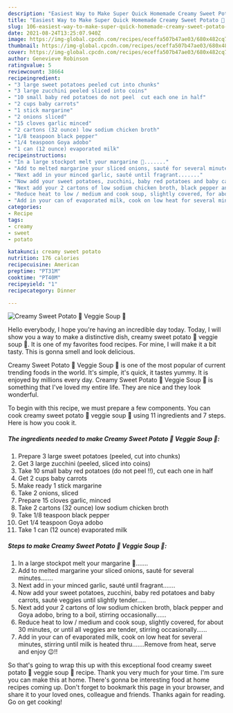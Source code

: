 ```yaml
---
description: "Easiest Way to Make Super Quick Homemade Creamy Sweet Potato 🍠 Veggie Soup 🍜"
title: "Easiest Way to Make Super Quick Homemade Creamy Sweet Potato 🍠 Veggie Soup 🍜"
slug: 106-easiest-way-to-make-super-quick-homemade-creamy-sweet-potato-veggie-soup
date: 2021-08-24T13:25:07.940Z
image: https://img-global.cpcdn.com/recipes/eceffa507b47ae03/680x482cq70/creamy-sweet-potato-veggie-soup-recipe-main-photo.jpg
thumbnail: https://img-global.cpcdn.com/recipes/eceffa507b47ae03/680x482cq70/creamy-sweet-potato-veggie-soup-recipe-main-photo.jpg
cover: https://img-global.cpcdn.com/recipes/eceffa507b47ae03/680x482cq70/creamy-sweet-potato-veggie-soup-recipe-main-photo.jpg
author: Genevieve Robinson
ratingvalue: 5
reviewcount: 38664
recipeingredient:
- "3 large sweet potatoes peeled cut into chunks"
- "3 large zucchini peeled sliced into coins"
- "10 small baby red potatoes do not peel  cut each one in half"
- "2 cups baby carrots"
- "1 stick margarine"
- "2 onions sliced"
- "15 cloves garlic minced"
- "2 cartons (32 ounce) low sodium chicken broth"
- "1/8 teaspoon black pepper"
- "1/4 teaspoon Goya adobo"
- "1 can (12 ounce) evaporated milk"
recipeinstructions:
- "In a large stockpot melt your margarine 🧈......."
- "Add to melted margarine your sliced onions, sauté for several minutes......."
- "Next add in your minced garlic, sauté until fragrant......."
- "Now add your sweet potatoes, zucchini, baby red potatoes and baby carrots, sauté veggies until slightly tender....."
- "Next add your 2 cartons of low sodium chicken broth, black pepper and Goya adobo, bring to a boil, stirring occasionally......"
- "Reduce heat to low / medium and cook soup, slightly covered, for about 30 minutes, or until all veggies are tender, stirring occasionally......"
- "Add in your can of evaporated milk, cook on low heat for several minutes, stirring until milk is heated thru.......Remove from heat, serve and enjoy 😉!!"
categories:
- Recipe
tags:
- creamy
- sweet
- potato

katakunci: creamy sweet potato 
nutrition: 176 calories
recipecuisine: American
preptime: "PT31M"
cooktime: "PT40M"
recipeyield: "1"
recipecategory: Dinner

---
```



![Creamy Sweet Potato 🍠 Veggie Soup 🍜](https://img-global.cpcdn.com/recipes/eceffa507b47ae03/680x482cq70/creamy-sweet-potato-veggie-soup-recipe-main-photo.jpg)

Hello everybody, I hope you're having an incredible day today. Today, I will show you a way to make a distinctive dish, creamy sweet potato 🍠 veggie soup 🍜. It is one of my favorites food recipes. For mine, I will make it a bit tasty. This is gonna smell and look delicious.

Creamy Sweet Potato 🍠 Veggie Soup 🍜 is one of the most popular of current trending foods in the world. It's simple, it's quick, it tastes yummy. It is enjoyed by millions every day. Creamy Sweet Potato 🍠 Veggie Soup 🍜 is something that I've loved my entire life. They are nice and they look wonderful.




To begin with this recipe, we must prepare a few components. You can cook creamy sweet potato 🍠 veggie soup 🍜 using 11 ingredients and 7 steps. Here is how you cook it.

<!--inarticleads1-->

##### The ingredients needed to make Creamy Sweet Potato 🍠 Veggie Soup 🍜:

1. Prepare 3 large sweet potatoes (peeled, cut into chunks)
1. Get 3 large zucchini (peeled, sliced into coins)
1. Take 10 small baby red potatoes (do not peel !!), cut each one in half
1. Get 2 cups baby carrots
1. Make ready 1 stick margarine
1. Take 2 onions, sliced
1. Prepare 15 cloves garlic, minced
1. Take 2 cartons (32 ounce) low sodium chicken broth
1. Take 1/8 teaspoon black pepper
1. Get 1/4 teaspoon Goya adobo
1. Take 1 can (12 ounce) evaporated milk




<!--inarticleads2-->

##### Steps to make Creamy Sweet Potato 🍠 Veggie Soup 🍜:

1. In a large stockpot melt your margarine 🧈.......
1. Add to melted margarine your sliced onions, sauté for several minutes.......
1. Next add in your minced garlic, sauté until fragrant.......
1. Now add your sweet potatoes, zucchini, baby red potatoes and baby carrots, sauté veggies until slightly tender.....
1. Next add your 2 cartons of low sodium chicken broth, black pepper and Goya adobo, bring to a boil, stirring occasionally......
1. Reduce heat to low / medium and cook soup, slightly covered, for about 30 minutes, or until all veggies are tender, stirring occasionally......
1. Add in your can of evaporated milk, cook on low heat for several minutes, stirring until milk is heated thru.......Remove from heat, serve and enjoy 😉!!




So that's going to wrap this up with this exceptional food creamy sweet potato 🍠 veggie soup 🍜 recipe. Thank you very much for your time. I'm sure you can make this at home. There's gonna be interesting food at home recipes coming up. Don't forget to bookmark this page in your browser, and share it to your loved ones, colleague and friends. Thanks again for reading. Go on get cooking!
